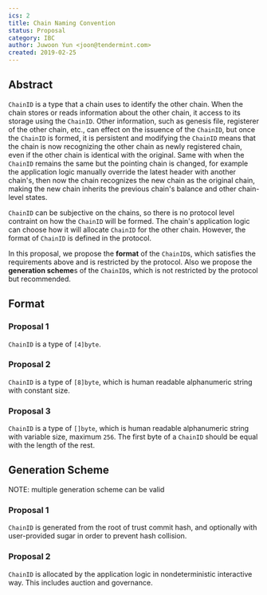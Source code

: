 ```yaml
---
ics: 2
title: Chain Naming Convention
status: Proposal
category: IBC
author: Juwoon Yun <joon@tendermint.com>
created: 2019-02-25
---
```


## Abstract

`ChainID` is a type that a chain uses to identify the other chain. When the chain stores or reads information about the other chain, it access to its storage using the `ChainID`. Other information, such as genesis file, registerer of the other chain, etc., can effect on the issuence of the `ChainID`, but once the `ChainID` is formed, it is persistent and modifying the `ChainID` means that the chain is now recognizing the other chain as newly registered chain, even if the other chain is identical with the original. Same with when the `ChainID` remains the same but the pointing chain is changed, for example the application logic manually override the latest header with another chain's, then now the chain recognizes the new chain as the original chain, making the new chain inherits the previous chain's balance and other chain-level states.

`ChainID` can be subjective on the chains, so there is no protocol level contraint on how the `ChainID` will be formed. The chain's application logic can choose how it will allocate `ChainID` for the other chain. However, the format of `ChainID` is defined in the protocol.
 
In this proposal, we propose the **format** of the `ChainID`s, which satisfies the requirements above and is restricted by the protocol. Also we propose the **generation scheme**s of the `ChainID`s, which is not restricted by the protocol but recommended. 

## Format

### Proposal 1

`ChainID` is a type of `[4]byte`. 

### Proposal 2

`ChainID` is a type of `[8]byte`, which is human readable alphanumeric string with constant size.

### Proposal 3

`ChainID` is a type of `[]byte`, which is human readable alphanumeric string with variable size, maximum `256`. The first byte of a `ChainID` should be equal with the length of the rest.

## Generation Scheme

NOTE: multiple generation scheme can be valid

### Proposal 1

`ChainID` is generated from the root of trust commit hash, and optionally with user-provided sugar in order to prevent hash collision.

### Proposal 2

`ChainID` is allocated by the application logic in nondeterministic interactive way. This includes auction and governance.
